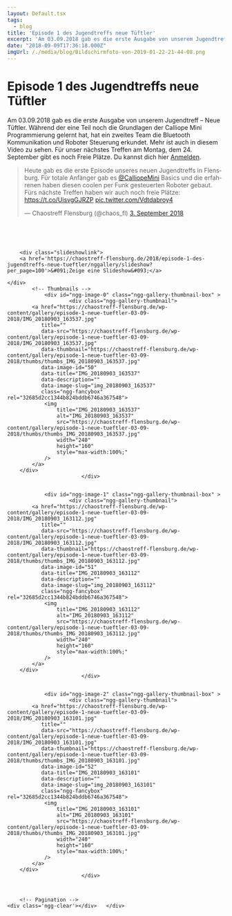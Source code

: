 ```yaml
---
layout: Default.tsx
tags:
  - blog
title: 'Episode 1 des Jugendtreffs neue Tüftler'
excerpt: 'Am 03.09.2018 gab es die erste Ausgabe von unserem Jugendtreff – Neue Tüftler. Während der eine Teil noch die Grundlagen der Calliope Mini Programmierung gelernt hat, hat ein zweites Team […]'
date: "2018-09-09T17:36:18.000Z"
imgUrl: /./media/blog/Bildschirmfoto-von-2019-01-22-21-44-08.png
---
```


# Episode 1 des Jugendtreffs neue Tüftler

<p>Am 03.09.2018 gab es die erste Ausgabe von unserem Jugendtreff &#8211; Neue Tüftler. Während der eine Teil noch die Grundlagen der Calliope Mini Programmierung gelernt hat, hat ein zweites Team die Bluetooth Kommunikation und Roboter Steuerung erkundet. Mehr ist auch in diesem Video zu sehen. Für unser nächstes Treffen am Montag, dem 24. September gibt es noch Freie Plätze. Du kannst dich hier <a href="https://chaostreff-flensburg.de/events/jugendtreff-neue-tueftler/">Anmelden</a>.&nbsp;</p>
<blockquote class="twitter-tweet" data-lang="de">
<p dir="ltr" lang="de">Heute gab es die erste Episode unseres neuen Jugendtreffs in Flensburg. Für totale Anfänger gab es <a href="https://twitter.com/CalliopeMini?ref_src=twsrc%5Etfw">@CalliopeMini</a> Basics und die erfahrenen haben diesen coolen per Funk gesteuerten Roboter gebaut. Fürs nächste Treffen haben wir auch noch freie Plätze: <a href="https://t.co/UisvgGJRZP">https://t.co/UisvgGJRZP</a> <a href="https://t.co/Vdtdabroy4">pic.twitter.com/Vdtdabroy4</a></p>
<p>— Chaostreff Flensburg (@chaos_fl) <a href="https://twitter.com/chaos_fl/status/1036687390381928449?ref_src=twsrc%5Etfw">3. September 2018</a></p></blockquote>
<p><script async="" src="https://platform.twitter.com/widgets.js" charset="utf-8"></script></p>
<p>&nbsp;</p>
<p>&nbsp;</p>
<p><!-- index.php -->
<div
	class="ngg-galleryoverview ngg-ajax-pagination-none"
	id="ngg-gallery-32685d2cc1344b824bddb6746a367548-1">

    	<div class="slideshowlink">
        <a href='https://chaostreff-flensburg.de/2018/episode-1-des-jugendtreffs-neue-tueftler/nggallery/slideshow?per_page=100'>&#091;Zeige eine Slideshow&#093;</a>
    	
    </div>
    		<!-- Thumbnails -->
    			<div id="ngg-image-0" class="ngg-gallery-thumbnail-box" >
    			        <div class="ngg-gallery-thumbnail">
            <a href="https://chaostreff-flensburg.de/wp-content/gallery/episode-1-neue-tueftler-03-09-2018/IMG_20180903_163537.jpg"
               title=""
               data-src="https://chaostreff-flensburg.de/wp-content/gallery/episode-1-neue-tueftler-03-09-2018/IMG_20180903_163537.jpg"
               data-thumbnail="https://chaostreff-flensburg.de/wp-content/gallery/episode-1-neue-tueftler-03-09-2018/thumbs/thumbs_IMG_20180903_163537.jpg"
               data-image-id="50"
               data-title="IMG_20180903_163537"
               data-description=""
               data-image-slug="img_20180903_163537"
               class="ngg-fancybox" rel="32685d2cc1344b824bddb6746a367548">
                <img
                    title="IMG_20180903_163537"
                    alt="IMG_20180903_163537"
                    src="https://chaostreff-flensburg.de/wp-content/gallery/episode-1-neue-tueftler-03-09-2018/thumbs/thumbs_IMG_20180903_163537.jpg"
                    width="240"
                    height="160"
                    style="max-width:100%;"
                />
            </a>
        </div>
    						</div> 
    		
        
    			<div id="ngg-image-1" class="ngg-gallery-thumbnail-box" >
    			        <div class="ngg-gallery-thumbnail">
            <a href="https://chaostreff-flensburg.de/wp-content/gallery/episode-1-neue-tueftler-03-09-2018/IMG_20180903_163112.jpg"
               title=""
               data-src="https://chaostreff-flensburg.de/wp-content/gallery/episode-1-neue-tueftler-03-09-2018/IMG_20180903_163112.jpg"
               data-thumbnail="https://chaostreff-flensburg.de/wp-content/gallery/episode-1-neue-tueftler-03-09-2018/thumbs/thumbs_IMG_20180903_163112.jpg"
               data-image-id="51"
               data-title="IMG_20180903_163112"
               data-description=""
               data-image-slug="img_20180903_163112"
               class="ngg-fancybox" rel="32685d2cc1344b824bddb6746a367548">
                <img
                    title="IMG_20180903_163112"
                    alt="IMG_20180903_163112"
                    src="https://chaostreff-flensburg.de/wp-content/gallery/episode-1-neue-tueftler-03-09-2018/thumbs/thumbs_IMG_20180903_163112.jpg"
                    width="240"
                    height="160"
                    style="max-width:100%;"
                />
            </a>
        </div>
    						</div> 
    		
        
    			<div id="ngg-image-2" class="ngg-gallery-thumbnail-box" >
    			        <div class="ngg-gallery-thumbnail">
            <a href="https://chaostreff-flensburg.de/wp-content/gallery/episode-1-neue-tueftler-03-09-2018/IMG_20180903_163101.jpg"
               title=""
               data-src="https://chaostreff-flensburg.de/wp-content/gallery/episode-1-neue-tueftler-03-09-2018/IMG_20180903_163101.jpg"
               data-thumbnail="https://chaostreff-flensburg.de/wp-content/gallery/episode-1-neue-tueftler-03-09-2018/thumbs/thumbs_IMG_20180903_163101.jpg"
               data-image-id="52"
               data-title="IMG_20180903_163101"
               data-description=""
               data-image-slug="img_20180903_163101"
               class="ngg-fancybox" rel="32685d2cc1344b824bddb6746a367548">
                <img
                    title="IMG_20180903_163101"
                    alt="IMG_20180903_163101"
                    src="https://chaostreff-flensburg.de/wp-content/gallery/episode-1-neue-tueftler-03-09-2018/thumbs/thumbs_IMG_20180903_163101.jpg"
                    width="240"
                    height="160"
                    style="max-width:100%;"
                />
            </a>
        </div>
    						</div> 
    		
        
    	
    	<!-- Pagination -->
    <div class='ngg-clear'></div>	</div>

</p>
<p>&nbsp;</p>
<p>&nbsp;</p>
